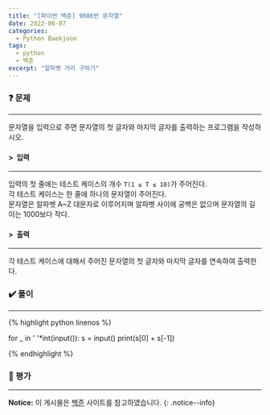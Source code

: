 ```yaml
---
title: "[파이썬 백준] 9086번 문자열"
date: 2022-06-07
categories:
  - Python Baekjoon
tags:
  - python
  - 백준
excerpt: "알파벳 거리 구하기"
---
```


### ❓ 문제

---

문자열을 입력으로 주면 문자열의 첫 글자와 마지막 글자를 출력하는 프로그램을 작성하시오.<br>


#### > &nbsp;입력

---

입력의 첫 줄에는 테스트 케이스의 개수 `T(1 ≤ T ≤ 10)`가 주어진다.<br>
각 테스트 케이스는 한 줄에 하나의 문자열이 주어진다.<br>
문자열은 알파벳 A~Z 대문자로 이루어지며 알파벳 사이에 공백은 없으며 문자열의 길이는 1000보다 작다.<br>


#### > &nbsp;출력

---

각 테스트 케이스에 대해서 주어진 문자열의 첫 글자와 마지막 글자를 연속하여 출력한다.<br>


### ✔️ 풀이

---

{% highlight python linenos %}

for _ in ' '*int(input()):
    s = input()
    print(s[0] + s[-1])

{% endhighlight %}


### 💬 평가

---



**Notice:** 이 게시물은 [백준](https://www.acmicpc.net/problem/9086) 사이트를 참고하였습니다.
{: .notice--info}
